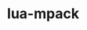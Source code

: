 ---
title: "lua-mpack"
layout: cache
categories: [package, develop-2025-01-05]
meta: {"versions": ["1.0.12"], "compilers": ["gcc@=10.5.0", "gcc@=13.3.0"], "oss": ["centos7", "rhel8"], "platforms": ["linux"], "targets": ["aarch64", "x86_64_v3"], "stacks": ["developer-tools-aarch64-linux-gnu", "developer-tools-x86_64_v3-linux-gnu", "root"], "num_specs": 2, "num_specs_by_stack": {"root": 2, "developer-tools-x86_64_v3-linux-gnu": 1, "developer-tools-aarch64-linux-gnu": 1}}
spec_details: [{"hash": "apgl52tny4iifm5w346feu7te75olc26", "compiler": "gcc@=10.5.0", "versions": ["1.0.12"], "os": "centos7", "platform": "linux", "target": "x86_64_v3", "variants": ["build_system=lua"], "stacks": ["root", "developer-tools-x86_64_v3-linux-gnu"], "size": "-", "tarball": "https://binaries.spack.io/develop-2025-01-05/build_cache/linux-centos7-x86_64_v3/gcc-10.5.0/lua-mpack-1.0.12/linux-centos7-x86_64_v3-gcc-10.5.0-lua-mpack-1.0.12-apgl52tny4iifm5w346feu7te75olc26.spack"}, {"hash": "q7q2dujqeaskcnnchy4tgfbxwnmtxsw6", "compiler": "gcc@=13.3.0", "versions": ["1.0.12"], "os": "rhel8", "platform": "linux", "target": "aarch64", "variants": ["build_system=lua"], "stacks": ["developer-tools-aarch64-linux-gnu", "root"], "size": "-", "tarball": "https://binaries.spack.io/develop-2025-01-05/build_cache/linux-rhel8-aarch64/gcc-13.3.0/lua-mpack-1.0.12/linux-rhel8-aarch64-gcc-13.3.0-lua-mpack-1.0.12-q7q2dujqeaskcnnchy4tgfbxwnmtxsw6.spack"}]
---